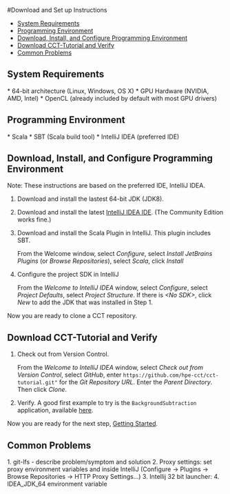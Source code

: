 #Download and Set up Instructions

*   [System Requirements](#sysreq)
*   [Programming Environment](#lang)
*   [Download, Install, and Configure Programming Environment](#steps)
*   [Download CCT-Tutorial and Verify](#clone)
*   [Common Problems](#gotchas)

<h2 id="sysreq">System Requirements</h2>
* 64-bit architecture (Linux, Windows, OS X)
* GPU Hardware (NVIDIA, AMD, Intel)
* OpenCL (already included by default with most GPU drivers)

<h2 id="lang">Programming Environment</h2>
* Scala 
* SBT (Scala build tool)
* IntelliJ IDEA (preferred IDE) 

<h2 id="steps">Download, Install, and Configure Programming Environment</h2>

Note: These instructions are based on the preferred IDE, IntelliJ IDEA. 

1.  Download and install the lastest 64-bit JDK (JDK8).
2.  Download and install the latest [IntelliJ IDEA IDE](https://www.jetbrains.com/idea/download). (The Community Edition works fine.) 
3.  Download and install the Scala Plugin in IntelliJ. This plugin includes SBT. 

     From the Welcome window, select *Configure*, select *Install JetBrains Plugins* (or *Browse Repositories*), select *Scala*, click *Install*

4.  Configure the project SDK in IntelliJ 

     From the *Welcome to IntelliJ IDEA* window, select *Configure*, select *Project Defaults*, select *Project Structure*. If there is *\<No SDK>*, click *New* to add the JDK that was installed in Step 1.

Now you are ready to clone a CCT repository. 

<h2 id="clone">Download CCT-Tutorial and Verify</h2>

1. Check out from Version Control.

    From the *Welcome to IntelliJ IDEA* window, select *Check out from Version Control*, select *GitHub*, enter `https://github.com/hpe-cct/cct-tutorial.git"` for the *Git Repository URL*. Enter the *Parent Directory*. Then click *Clone*.

2. Verify. A good first example to try is the `BackgroundSubtraction` application,
available
[here](https://github.com/hpe-cct/cct-tutorial/blob/master/src/main/scala/tutorial/cogio/BackgroundSubtraction.scala). 

Now you are ready for the next step, [Getting Started](https://github.com/hpe-cct/cct-tutorial/blob/master/README.md).

<h2 id="gotchas">Common Problems</h2>
1.  git-lfs - describe problem/symptom and solution
2.  Proxy settings: set proxy environment variables and inside IntelliJ (Configure -> Plugins -> Browse Repositories -> HTTP Proxy Settings...)
3.  Intellij 32 bit launcher: 
4.  IDEA_JDK_64 environment variable 

  
